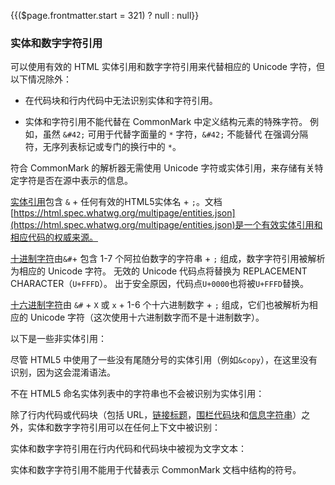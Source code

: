 {{($page.frontmatter.start = 321) ? null : null}}
### 实体和数字字符引用

可以使用有效的 HTML 实体引用和数字字符引用来代替相应的 Unicode 字符，但以下情况除外：

- 在代码块和行内代码中无法识别实体和字符引用。

- 实体和字符引用不能代替在 CommonMark 中定义结构元素的特殊字符。 例如，虽然 `&#42;` 可用于代替字面量的 `*` 字符，`&#42;` 不能替代 在强调分隔符，无序列表标记或专门的换行中的 `*`。

符合 CommonMark 的解析器无需使用 Unicode 字符或实体引用，来存储有关特定字符是否在源中表示的信息。
  
[实体引用](https://github.github.com/gfm/#entity-references)包含 `&` + 任何有效的HTML5实体名 + `;`。文档[https://html.spec.whatwg.org/multipage/entities.json](https://html.spec.whatwg.org/multipage/entities.json)是一个有效实体引用和相应代码的权威来源。     
<Example :index="$page.frontmatter.start++"/>

[十进制字符](https://github.github.com/gfm/#decimal-numeric-character)由`&#`+ 包含 1-7 个阿拉伯数字的字符串 + `;` 组成，数字字符引用被解析为相应的 Unicode 字符。 无效的 Unicode 代码点将替换为 REPLACEMENT CHARACTER（`U+FFFD`）。 出于安全原因，代码点`U+0000`也将被`U+FFFD`替换。  
<Example :index="$page.frontmatter.start++"/>

[十六进制字符](https://github.github.com/gfm/#hexadecimal-numeric-character)由 `&#` + `X` 或 `x` + 1-6 个十六进制数字 + `;` 组成，它们也被解析为相应的 Unicode 字符（这次使用十六进制数字而不是十进制数字）。  
<Example :index="$page.frontmatter.start++"/>

以下是一些非实体引用：  
<Example :index="$page.frontmatter.start++"/>

尽管 HTML5 中使用了一些没有尾随分号的实体引用（例如`&copy`），在这里没有识别，因为这会混淆语法。  
<Example :index="$page.frontmatter.start++"/>

不在 HTML5 命名实体列表中的字符串也不会被识别为实体引用：  
<Example :index="$page.frontmatter.start++"/>

除了行内代码或代码块（包括 URL，[链接标题](https://github.github.com/gfm/#link-title)，[围栏代码块](https://github.github.com/gfm/#fenced-code-block)和[信息字符串](https://github.github.com/gfm/#info-string)）之外，实体和数字字符引用可以在任何上下文中被识别：    
<Example :index="$page.frontmatter.start++"/>

<Example :index="$page.frontmatter.start++"/>

<Example :index="$page.frontmatter.start++"/>

<Example :index="$page.frontmatter.start++"/>

实体和数字字符引用在行内代码和代码块中被视为文字文本：  
<Example :index="$page.frontmatter.start++"/>

<Example :index="$page.frontmatter.start++"/>

实体和数字字符引用不能用于代替表示 CommonMark 文档中结构的符号。

<Example :index="$page.frontmatter.start++"/>

<Example :index="$page.frontmatter.start++"/>

<Example :index="$page.frontmatter.start++"/>

<Example :index="$page.frontmatter.start++"/>

<Example :index="$page.frontmatter.start++"/>
